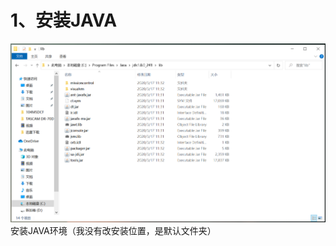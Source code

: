 # 1、安装JAVA

![avatar](https://github.com/SunnyHe1999/VR-AR/blob/master/Media/InstallJAVA.PNG)
安装JAVA环境（我没有改安装位置，是默认文件夹）
